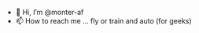 - 👋 Hi, I’m @monter-af
- 📫 How to reach me ... fly or train and auto (for geeks)

<!---
monter-af/monter-af is a ✨ special ✨ repository because its `README.md` (this file) appears on your GitHub profile.
You can click the Preview link to take a look at your changes.
--->
